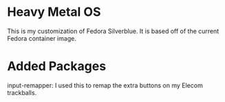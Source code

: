 # Heavy Metal OS

This is my customization of Fedora Silverblue. It is based off of the current Fedora container image.

# Added Packages

input-remapper: I used this to remap the extra buttons on my Elecom trackballs.
